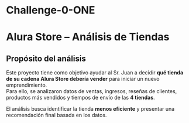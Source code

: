 # Challenge-0-ONE

# Alura Store – Análisis de Tiendas

## Propósito del análisis  
Este proyecto tiene como objetivo ayudar al Sr. Juan a decidir **qué tienda de su cadena Alura Store debería vender** para iniciar un nuevo emprendimiento.  
Para ello, se analizaron datos de ventas, ingresos, reseñas de clientes, productos más vendidos y tiempos de envío de las **4 tiendas**.  

El análisis busca identificar la tienda **menos eficiente** y presentar una recomendación final basada en los datos.

